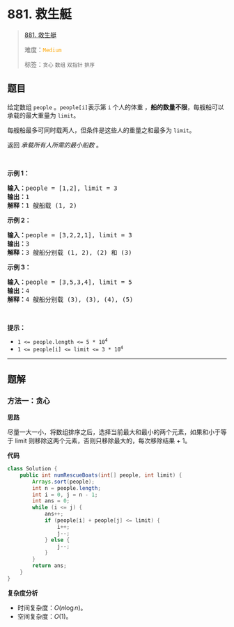 # 881. 救生艇

> [881. 救生艇](https://leetcode.cn/problems/boats-to-save-people/)
>
> 难度：<font color=orange>`Medium`</font>
>
> 标签：`贪心` `数组` `双指针` `排序`

## 题目

<p>给定数组<meta charset="UTF-8" />&nbsp;<code>people</code>&nbsp;。<code>people[i]</code>表示第 <code>i</code><sup>&nbsp;</sup>个人的体重&nbsp;，<strong>船的数量不限</strong>，每艘船可以承载的最大重量为&nbsp;<code>limit</code>。</p>

<p>每艘船最多可同时载两人，但条件是这些人的重量之和最多为&nbsp;<code>limit</code>。</p>

<p>返回 <em>承载所有人所需的最小船数</em>&nbsp;。</p>

<p>&nbsp;</p>

<p><strong>示例 1：</strong></p>

<pre>
<strong>输入：</strong>people = [1,2], limit = 3
<strong>输出：</strong>1
<strong>解释：</strong>1 艘船载 (1, 2)
</pre>

<p><strong>示例 2：</strong></p>

<pre>
<strong>输入：</strong>people = [3,2,2,1], limit = 3
<strong>输出：</strong>3
<strong>解释：</strong>3 艘船分别载 (1, 2), (2) 和 (3)
</pre>

<p><strong>示例 3：</strong></p>

<pre>
<strong>输入：</strong>people = [3,5,3,4], limit = 5
<strong>输出：</strong>4
<strong>解释：</strong>4 艘船分别载 (3), (3), (4), (5)</pre>

<p>&nbsp;</p>

<p><strong>提示：</strong></p>

<ul>
	<li><code>1 &lt;= people.length &lt;= 5 * 10<sup>4</sup></code></li>
	<li><code>1 &lt;= people[i] &lt;= limit &lt;= 3 * 10<sup>4</sup></code></li>
</ul>


--------------------

## 题解

### 方法一：贪心

**思路**

尽量一大一小，将数组排序之后，选择当前最大和最小的两个元素，如果和小于等于 limit 则移除这两个元素，否则只移除最大的，每次移除结果 + 1。

**代码**

```java
class Solution {
    public int numRescueBoats(int[] people, int limit) {
        Arrays.sort(people);
        int n = people.length;
        int i = 0, j = n - 1;
        int ans = 0;
        while (i <= j) {
            ans++;
            if (people[i] + people[j] <= limit) {
                i++;
                j--;
            } else {
                j--;
            }
        }
        return ans;
    }
}
```

**复杂度分析**

- 时间复杂度：$O(n \log n)$。
- 空间复杂度：$O(1)$。
